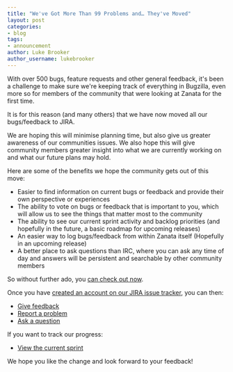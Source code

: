 ```yaml
---
title: "We've Got More Than 99 Problems and… They've Moved"
layout: post
categories:
- blog
tags:
- announcement
author: Luke Brooker
author_username: lukebrooker
---
```


With over 500 bugs, feature requests and other general feedback, it's been a challenge to make sure we're keeping track of everything in Bugzilla, even more so for members of the community that were looking at Zanata for the first time.

It is for this reason (and many others) that we have now moved all our bugs/feedback to JIRA.

We are hoping this will minimise planning time, but also give us greater awareness of our communities issues. We also hope this will give community members greater insight into what we are currently working on and what our future plans may hold.

Here are some of the benefits we hope the community gets out of this move:

- Easier to find information on current bugs or feedback and provide their own perspective or experiences
- The ability to vote on bugs or feedback that is important to you, which will allow us to see the things that matter most to the community
- The ability to see our current sprint activity and backlog priorities (and hopefully in the future, a basic roadmap for upcoming releases)
- An easier way to log bugs/feedback from within Zanata itself (Hopefully in an upcoming release)
- A better place to ask questions than IRC, where you can ask any time of day and answers will be persistent and searchable by other community members

So without further ado, you [can check out now](https://zanata.atlassian.net).

Once you have [created an account on our JIRA issue tracker](https://zanata.atlassian.net/admin/users/sign-up), you can then:

- [Give feedback](https://zanata.atlassian.net/secure/CreateIssue.jspa?pid=10000&issuetype=10201)
- [Report a problem](https://zanata.atlassian.net/secure/CreateIssue.jspa?pid=10000&issuetype=1)
- [Ask a question](https://zanata.atlassian.net/wiki/questions)

If you want to track our progress:

- [View the current sprint](https://zanata.atlassian.net/secure/RapidBoard.jspa?rapidView=1)

We hope you like the change and look forward to your feedback!
